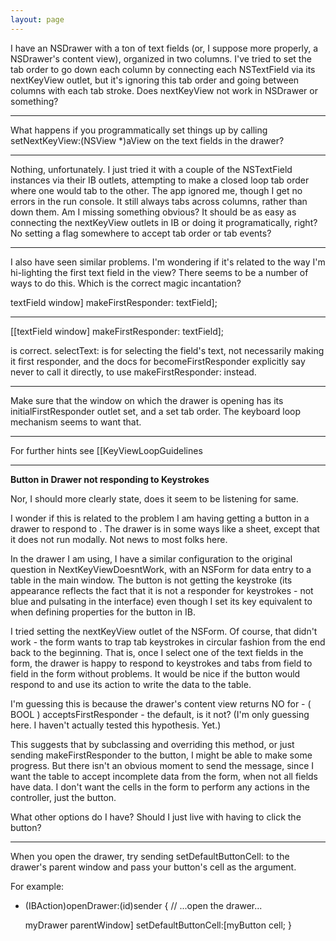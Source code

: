 ```yaml
---
layout: page
---
```


I have an NSDrawer with a ton of text fields (or, I suppose more properly, a NSDrawer's content view), organized in two columns. I've tried to set the tab order to go down each column by connecting each NSTextField via its nextKeyView outlet, but it's ignoring this tab order and going between columns with each tab stroke. Does nextKeyView not work in NSDrawer or something?

----

What happens if you programmatically set things up by calling     setNextKeyView:(NSView *)aView on the text fields in the drawer?

----

Nothing, unfortunately. I just tried it with a couple of the NSTextField instances via their IB outlets, attempting to make a closed loop tab order where one would tab to the other. The app ignored me, though I get no errors in the run console. It still always tabs across columns, rather than down them. Am I missing something obvious? It should be as easy as connecting the nextKeyView outlets in IB or doing it programatically, right? No setting a flag somewhere to accept tab order or tab events?

----

I also have seen similar problems.  I'm wondering if it's related to the way I'm hi-lighting the first text field in the view?  There seems to be a number of ways to do this.  Which is the correct magic incantation?

textField window] makeFirstResponder: textField];

----

[[textField window] makeFirstResponder: textField];

is correct.     selectText: is for selecting the field's text, not necessarily making it first responder, and the docs for     becomeFirstResponder explicitly say never to call it directly, to use     makeFirstResponder: instead.

----

Make sure that the window on which the drawer is opening has its     initialFirstResponder outlet set, and a set tab order. The keyboard loop mechanism seems to want that.

----

For further hints see [[KeyViewLoopGuidelines

----

**Button in Drawer not responding to Keystrokes**

Nor, I should more clearly state, does it seem to be listening for same.

I wonder if this is related to the problem I am having getting a button in a drawer to respond to <Return>.
The drawer is in some ways like a sheet, except that it does not run modally. Not news to most folks here.

In the drawer I am using, I have a similar configuration to the original question in NextKeyViewDoesntWork, with an NSForm for data entry to a table in the main window. The button is not getting the keystroke (its appearance reflects the fact that it is not a responder for keystrokes - not blue and pulsating in the interface) even though I set its key equivalent to <Return> when defining properties for the button in IB.

I tried setting the     nextKeyView outlet of the NSForm. Of course, that didn't work - the form wants to trap tab keystrokes in circular fashion from the
end back to the beginning. That is, once I select one of the text fields in the form, the drawer is happy to respond to keystrokes and tabs from field to field in the form without problems. It would be nice if the button would respond to <Return> and use its action to write the data to the table.

I'm guessing this is because the drawer's content view returns     NO for     - ( BOOL ) acceptsFirstResponder - the default, is it not?
(I'm only guessing here. I haven't actually tested this hypothesis. Yet.)

This suggests that by subclassing and overriding this method, or just sending     makeFirstResponder to the button,
I might be able to make some progress. But there isn't an obvious moment to send the message, since I want the table to accept
incomplete data from the form, when not all fields have data. I don't want the cells in the form to perform any actions in the controller,
just the button.

What other options do I have? Should I just live with having to click the button?

----

When you open the drawer, try sending     setDefaultButtonCell: to the drawer's parent window and pass your button's cell as the argument.

For example:

    
- (IBAction)openDrawer:(id)sender
{
    // ...open the drawer...

    myDrawer parentWindow] setDefaultButtonCell:[myButton cell;
}
